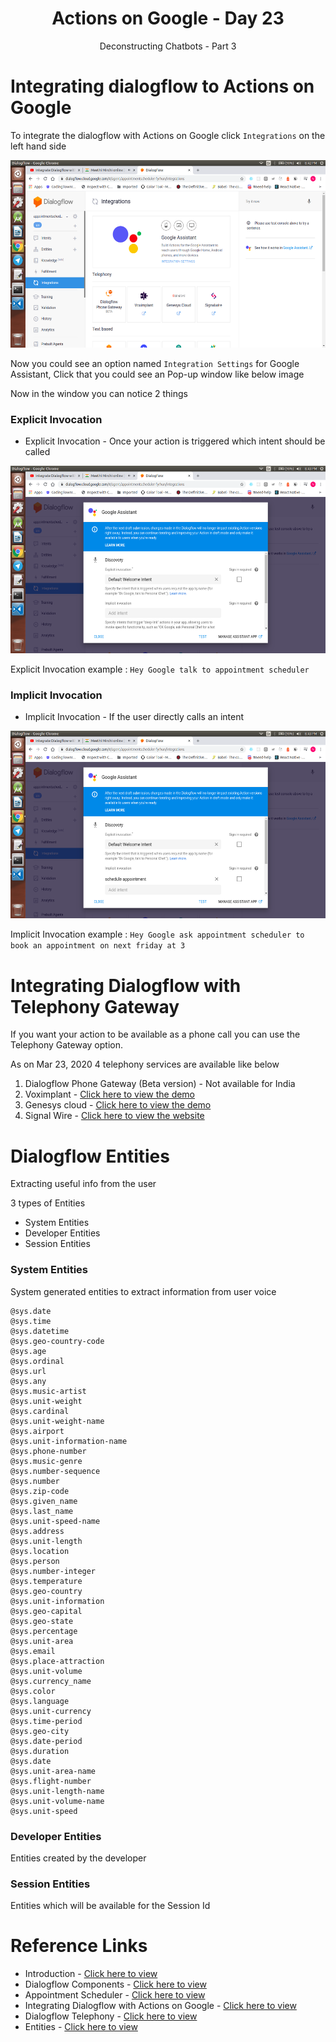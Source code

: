 <div align="center">
  <h1>Actions on Google - Day 23</h1>
  <p>Deconstructing Chatbots - Part 3</p>
</div>

# Integrating dialogflow to Actions on Google

To integrate the dialogflow with Actions on Google click `Integrations` on the left hand side

<div align="center">
  <img src="../../assets/day23/integration1.png" alt="AoG" height="300">
</div>


Now you could see an option named `Integration Settings` for Google Assistant, Click that you could see an Pop-up window like below image

Now in the window you can notice 2 things 

### Explicit Invocation

* Explicit Invocation - Once your action is triggered which intent should be called

<div align="center">
  <img src="../../assets/day23/explicit-invocation.png" alt="AoG" height="300">
</div>

Explicit Invocation example : `Hey Google talk to appointment scheduler`


### Implicit Invocation

* Implicit Invocation - If the user directly calls an intent

<div align="center">
  <img src="../../assets/day23/Implicit-invocation.png" alt="AoG" height="300">
</div>

Implicit Invocation example : `Hey Google ask appointment scheduler to book an appointment on next friday at 3`


# Integrating Dialogflow with Telephony Gateway

If you want your action to be available as a phone call you can use the Telephony Gateway option.

As on Mar 23, 2020 4 telephony services are available like below

1. Dialogflow Phone Gateway (Beta version) - Not available for India
2. Voximplant - [Click here to view the demo](https://youtu.be/SfynpK6YZ6o)
3. Genesys cloud - [Click here to view the demo](https://player.vimeo.com/video/385308730)
4. Signal Wire - [Click here to view the website](https://signalwire.com/pricing/voice)

# Dialogflow Entities

Extracting useful info from the user 

3 types of Entities

* System Entities
* Developer Entities
* Session Entities

### System Entities

System generated entities to extract information from user voice

```
@sys.date
@sys.time
@sys.datetime
@sys.geo-country-code
@sys.age
@sys.ordinal
@sys.url
@sys.any
@sys.music-artist
@sys.unit-weight
@sys.cardinal
@sys.unit-weight-name
@sys.airport
@sys.unit-information-name
@sys.phone-number
@sys.music-genre
@sys.number-sequence
@sys.number
@sys.zip-code
@sys.given_name
@sys.last_name
@sys.unit-speed-name
@sys.address
@sys.unit-length
@sys.location
@sys.person
@sys.number-integer
@sys.temperature
@sys.geo-country
@sys.unit-information
@sys.geo-capital
@sys.geo-state
@sys.percentage
@sys.unit-area
@sys.email
@sys.place-attraction
@sys.unit-volume
@sys.currency_name
@sys.color
@sys.language
@sys.unit-currency
@sys.time-period
@sys.geo-city
@sys.date-period
@sys.duration
@sys.date
@sys.unit-area-name
@sys.flight-number
@sys.unit-length-name
@sys.unit-volume-name
@sys.unit-speed
```

### Developer Entities

Entities created by the developer

### Session Entities

Entities which will be available for the Session Id


# Reference Links

* Introduction - [Click here to view](https://youtu.be/O00K10xP5MU?list=PLIivdWyY5sqK5SM34zbkitWLOV-b3V40B)
* Dialogflow Components - [Click here to view](https://youtu.be/Ov3CDTxZRQc?list=PLIivdWyY5sqK5SM34zbkitWLOV-b3V40B)
* Appointment Scheduler - [Click here to view](https://youtu.be/oU88sHd6ilE?list=PLIivdWyY5sqK5SM34zbkitWLOV-b3V40B)
* Integrating Dialogflow with Actions on Google - [Click here to view](https://youtu.be/z5f52sMgJLQ?list=PLIivdWyY5sqK5SM34zbkitWLOV-b3V40B)
* Dialogflow Telephony - [Click here to view](https://youtu.be/whZPw0HFnTE?list=PLIivdWyY5sqK5SM34zbkitWLOV-b3V40B)
* Entities - [Click here to view](https://youtu.be/UmMRW3kG738?list=PLIivdWyY5sqK5SM34zbkitWLOV-b3V40B)

